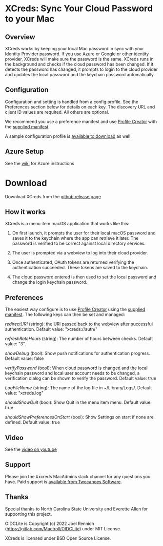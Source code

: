 # XCreds: Sync Your Cloud Password to your Mac

## Overview
XCreds works by keeping your local Mac password in sync with your Identity Provider password. If you use Azure or Google or other identity provider, XCreds will make sure the password is the same. XCreds runs in the background and checks if the cloud password has been changed. If it detects the password has changed, it prompts to login to the cloud provider and updates the local password and the keychain password automatically.

## Configuration
Configuration and setting is handled from a config profile. See the Preferences section below for details on each key. The discovery URL and client ID values are required. All others are optional. 

We recommend you use a preference manifest and use [Profile Creator](https://github.com/ProfileCreator/ProfileCreator) with the  [supplied manifest](https://github.com/twocanoes/xcreds/releases).

A sample configuration profile is [available to download](https://github.com/twocanoes/xcreds/releases) as well.



## Azure Setup
See the [wiki](https://github.com/twocanoes/xcreds/wiki) for Azure instructions

# Download
Download XCreds from the [github release page](https://github.com/twocanoes/xcreds/releases)


## How it works
XCreds is a menu item macOS application that works like this:

1. On first launch, it prompts the user for their local macOS password and saves it to the keychain where the app can retrieve it later. The password is verified to be correct against local directory services.

1. The user is prompted via a webview to log into their cloud provider. 

1. Once authenticated, OAuth tokens are returned verifying the authentication succeeded. These tokens are saved to the keychain. 

1. The cloud password entered is then used to set the local password and change the login keychain password.

## Preferences
The easiest way configure is to use [Profile Creator](https://github.com/ProfileCreator/ProfileCreator) using the [supplied manifest](https://github.com/twocanoes/xcreds/releases). The following keys can then be set and managed:

*redirectURI* (string): the URI passed back to the webview after successful authentication. Default value: "xcreds://auth/"

*refreshRateHours* (string): The number of hours between checks. Default value: "3".

*showDebug* (bool): Show push notifications for authentication progress. Default value: false

*verifyPassword* (bool): When cloud password is changed and the local keychain password and local user account needs to be changed, a verification dialog can be shown to verify the password. Default value: true

*LogFileName* (string): The name of the log file in ~/Library/Logs/. Default value: "xcreds.log"

*shouldShowQuit* (bool): Show Quit in the menu item menu. Default value: true

*shouldShowPreferencesOnStart* (bool): Show Settings on start if none are defined. Default value: true


## Video
See the [video on youtube](https://youtu.be/6V5MCQNWVTE)

## Support
Please join the #xcreds MacAdmins slack channel for any questions you have. Paid support is [available from Twocanoes Software](https://twocanoes.com/products/mac/xcreds/).

## Thanks

Special thanks to North Carolina State University and Everette Allen for supporting this project.

OIDCLite is Copyright (c) 2022 Joel Rennich (https://gitlab.com/Mactroll/OIDCLite) under MIT License.

XCreds is licensed under BSD Open Source License.


